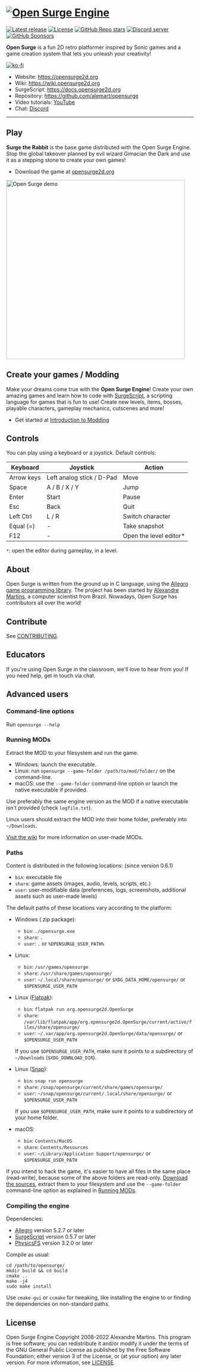 # [![Open Surge Engine](logo.png)](https://opensurge2d.org)

[![Latest release](https://img.shields.io/github/v/release/alemart/opensurge?color=blue)](https://github.com/alemart/opensurge/releases)
[![License](https://img.shields.io/github/license/alemart/opensurge?color=brightgreen)](#license)
[![GitHub Repo stars](https://img.shields.io/github/stars/alemart/opensurge?logo=github&color=orange)](https://github.com/alemart/opensurge/stargazers)
[![Discord server](https://img.shields.io/discord/493384707937927178?color=5662f6&logo=discord&logoColor=white)](https://discord.gg/w8JqM7m)
[![GitHub Sponsors](https://img.shields.io/github/sponsors/alemart?label=Sponsor%20me&logo=github%20sponsors&style=social)](https://github.com/sponsors/alemart)

**Open Surge** is a fun 2D retro platformer inspired by Sonic games and a game creation system that lets you unleash your creativity!

[![ko-fi](https://ko-fi.com/img/githubbutton_sm.svg)](https://ko-fi.com/J3J41O00K)

- Website: https://opensurge2d.org
- Wiki: https://wiki.opensurge2d.org
- SurgeScript: https://docs.opensurge2d.org
- Repository: https://github.com/alemart/opensurge
- Video tutorials: [YouTube](https://youtube.com/alemart88)
- Chat: [Discord](https://discord.gg/w8JqM7m)

---

## Play

**Surge the Rabbit** is the base game distributed with the Open Surge Engine. Stop the global takeover planned by evil wizard Gimacian the Dark and use it as a stepping stone to create your own games!

* Download the game at [opensurge2d.org](https://opensurge2d.org)

<img src="https://opensurge2d.org/surge-demo.gif" alt="Open Surge demo" width="480">

## Create your games / Modding

Make your dreams come true with the **Open Surge Engine**! Create your own amazing games and learn how to code with [SurgeScript](https://docs.opensurge2d.org), a scripting language for games that is fun to use! Create new levels, items, bosses, playable characters, gameplay mechanics, cutscenes and more!

* Get started at [Introduction to Modding](https://wiki.opensurge2d.org/Introduction_to_Modding)

## Controls

You can play using a keyboard or a joystick. Default controls:

| Keyboard      | Joystick                  | Action                 |
| --------------|---------------------------|------------------------|
| Arrow keys    | Left analog stick / D-Pad | Move                   |
| Space         | A / B / X / Y             | Jump                   |
| Enter         | Start                     | Pause                  |
| Esc           | Back                      | Quit                   |
| Left Ctrl     | L / R                     | Switch character       |
| Equal (=)     | -                         | Take snapshot          |
| F12           | -                         | Open the level editor* |

`*`: open the editor during gameplay, in a level.

## About

Open Surge is written from the ground up in C language, using the [Allegro game programming library](http://liballeg.org). The project has been started by [Alexandre Martins](http://github.com/alemart), a computer scientist from Brazil. Nowadays, Open Surge has contributors all over the world!

## Contribute

See [CONTRIBUTING](https://github.com/alemart/opensurge/blob/master/CONTRIBUTING.md).

## Educators

If you're using Open Surge in the classroom, we'll love to hear from you! If you need help, get in touch via chat.

## Advanced users

### Command-line options

Run `opensurge --help`

### Running MODs

Extract the MOD to your filesystem and run the game.

- Windows: launch the executable.
- Linux: run `opensurge --game-folder /path/to/mod/folder/` on the command-line.
- macOS: use the `--game-folder` command-line option or launch the native executable if provided.

Use preferably the same engine version as the MOD if a native executable isn't provided (check `logfile.txt`).

Linux users should extract the MOD into their home folder, preferably into `~/Downloads`.

[Visit the wiki](https://wiki.opensurge2d.org/User-made_games) for more information on user-made MODs.

### Paths

Content is distributed in the following locations: (since version 0.6.1)

- `bin`: executable file
- `share`: game assets (images, audio, levels, scripts, etc.)
- `user`: user-modifiable data (preferences, logs, screenshots, additional assets such as user-made levels)

The default paths of these locations vary according to the platform:

- Windows (.zip package):
    * `bin`: `./opensurge.exe`
    * `share`: `.`
    * `user`: `.` or `%OPENSURGE_USER_PATH%`

- Linux:
    * `bin`: `/usr/games/opensurge`
    * `share`: `/usr/share/games/opensurge/`
    * `user`: `~/.local/share/opensurge/` or `$XDG_DATA_HOME/opensurge/` or `$OPENSURGE_USER_PATH`

- Linux ([Flatpak](https://flathub.org/apps/details/org.opensurge2d.OpenSurge)):
    * `bin`: `flatpak run org.opensurge2d.OpenSurge`
    * `share`: `/var/lib/flatpak/app/org.opensurge2d.OpenSurge/current/active/files/share/opensurge/`
    * `user`: `~/.var/app/org.opensurge2d.OpenSurge/data/opensurge/` or `$OPENSURGE_USER_PATH`

    If you use `$OPENSURGE_USER_PATH`, make sure it points to a subdirectory of `~/Downloads` (`$XDG_DOWNLOAD_DIR`).

- Linux ([Snap](https://snapcraft.io/opensurge)):
    * `bin`: `snap run opensurge`
    * `share`: `/snap/opensurge/current/share/games/opensurge/`
    * `user`: `~/snap/opensurge/current/.local/share/opensurge/` or `$OPENSURGE_USER_PATH`

    If you use `$OPENSURGE_USER_PATH`, make sure it points to a subdirectory of your home folder.

- macOS:
    * `bin`: `Contents/MacOS`
    * `share`: `Contents/Resources`
    * `user`: `~/Library/Application Support/opensurge/` or `$OPENSURGE_USER_PATH`

If you intend to hack the game, it's easier to have all files in the same place (read-write), because some of the above folders are read-only. [Download the sources](https://github.com/alemart/opensurge/releases), extract them to your filesystem and use the `--game-folder` command-line option as explained in [Running MODs](#running-mods).

### Compiling the engine

Dependencies:

* [Allegro](http://liballeg.org) version 5.2.7 or later
* [SurgeScript](http://github.com/alemart/surgescript) version 0.5.7 or later
* [PhysicsFS](https://icculus.org/physfs) version 3.2.0 or later

Compile as usual:

```
cd /path/to/opensurge/
mkdir build && cd build
cmake ..
make -j4
sudo make install
```

Use `cmake-gui` or `ccmake` for tweaking, like installing the engine to or finding the dependencies on non-standard paths.

## License

Open Surge Engine Copyright 2008-2022 Alexandre Martins. This program is free software; you can redistribute it and/or modify it under the terms of the GNU General Public License as published by the Free Software Foundation; either version 3 of the License, or (at your option) any later version. For more information, see [LICENSE](https://github.com/alemart/opensurge/blob/master/LICENSE).
